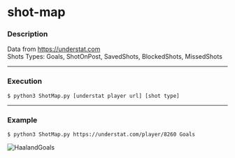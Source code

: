 # shot-map

### Description

Data from https://understat.com <br>
Shots Types: Goals, ShotOnPost, SavedShots, BlockedShots, MissedShots

---

### Execution

    $ python3 ShotMap.py [understat player url] [shot type]

---

### Example

    $ python3 ShotMap.py https://understat.com/player/8260 Goals

![HaalandGoals](https://github.com/allenrrivas/shot-map/assets/44716681/35e36f90-8f0d-4a67-9513-b9823646f5ee)
